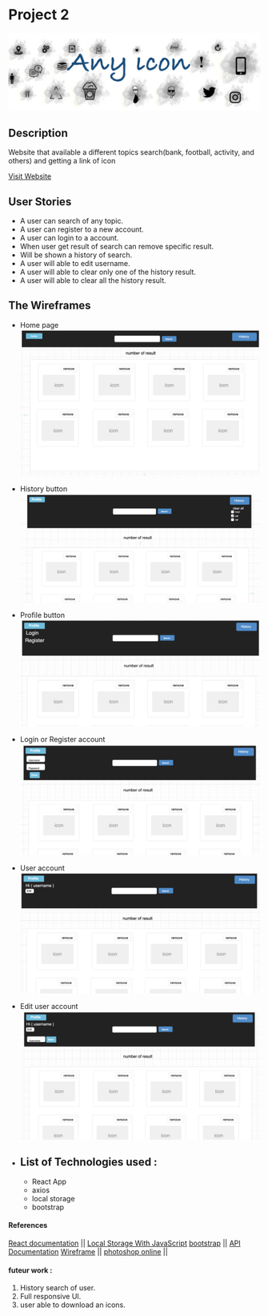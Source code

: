 # Project 2  

![Project 2](/logo.png)

## Description  

Website that available a different topics search(bank, football, activity, and others) and getting a link of icon 

[Visit Website](https://ralabdulwahab98.github.io/project2/)

<!-- **Note: !** -->


## User Stories

* A user can search of any topic. 
* A user can register to a new account.
* A user can login to a account.
* When user get result of search can remove specific result.
* Will be shown a history of search.
* A user will able to edit username.
* A user will able to clear only one of the history result.
* A user will able to clear all the history result.

## The Wireframes
- Home page 
![wireframes](/home.png)

- History  button
![wireframes](/history.png)

- Profile  button
![wireframes](/Profile.png)

- Login or Register account  
![wireframes](/account.png)

- User account  
![wireframes](/user-account.png)

- Edit user account  
![wireframes](/save.png)

- List of Technologies used :
  - 
  - React App
  - axios
  - local storage
  - bootstrap


#### References

[React documentation](https://reactjs.org/) || 
[Local Storage With JavaScript](https://medium.com/better-programming/how-to-use-local-storage-with-javascript-9598834c8b72)
[bootstrap](https://getbootstrap.com/docs/4.4/components/carousel/) || 
[API Documentation](https://www.iconfinder.com/account/applications)
[Wireframe](https://www.draw.io/) || 
[photoshop online](https://www.photopea.com/) || 

#### futeur work :
 1. History search of user.
 2. Full responsive UI. 
 3. user able to download an icons.


<!-- 
### `npm run build` fails to minify

This section has moved here: https://facebook.github.io/create-react-app/docs/troubleshooting#npm-run-build-fails-to-minify -->
